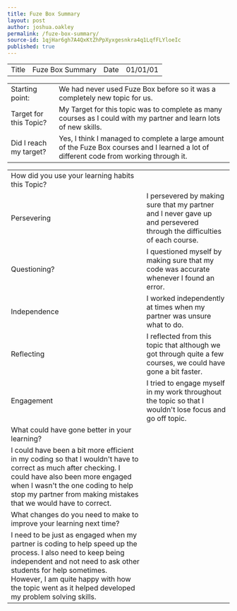 ```yaml
---
title: Fuze Box Summary
layout: post
author: joshua.oakley
permalink: /fuze-box-summary/
source-id: 1qjHar6gh7A4QxKtZhPpXyxgesnkra4q1LqfFLYloeIc
published: true
---
```

<table>
  <tr>
    <td>Title</td>
    <td>Fuze Box Summary</td>
    <td>Date</td>
    <td>01/01/01</td>
  </tr>
</table>


<table>
  <tr>
    <td>Starting point:</td>
    <td>We had never used Fuze Box before so it was a completely new topic for us.</td>
  </tr>
  <tr>
    <td>Target for this Topic?</td>
    <td>My Target for this topic was to complete as many courses as I could with my partner and learn lots of new skills.</td>
  </tr>
  <tr>
    <td>Did I reach my target? </td>
    <td>Yes, I think I managed to complete a large amount of the Fuze Box courses and I learned a lot of different code from working through it.</td>
  </tr>
</table>


<table>
  <tr>
    <td>How did you use your learning habits this Topic?</td>
    <td></td>
  </tr>
  <tr>
    <td>Persevering</td>
    <td>I persevered by making sure that my partner and I never gave up and persevered through the difficulties of each course.</td>
  </tr>
  <tr>
    <td>Questioning?</td>
    <td>I questioned myself by making sure that my code was accurate whenever I found an error.</td>
  </tr>
  <tr>
    <td>Independence</td>
    <td>I worked independently at times when my partner was unsure what to do. </td>
  </tr>
  <tr>
    <td>Reflecting</td>
    <td>I reflected from this topic that although we got through quite a few courses, we could have gone a bit faster.</td>
  </tr>
  <tr>
    <td>Engagement</td>
    <td>I tried to engage myself in my work throughout the topic so that I wouldn't lose focus and go off topic.</td>
  </tr>
  <tr>
    <td>What could have gone better in your learning?</td>
    <td></td>
  </tr>
  <tr>
    <td>I could have been a bit more efficient in my coding so that I wouldn't have to correct as much after checking. I could have also been more engaged when I wasn't the one coding to help stop my partner from making mistakes that we would have to correct.</td>
    <td></td>
  </tr>
  <tr>
    <td>What changes do you need to make to improve your learning next time?</td>
    <td></td>
  </tr>
  <tr>
    <td>I need to be just as engaged when my partner is coding to help speed up the process. I also need to keep being independent and not need to ask other students for help sometimes. However, I am quite happy with how the topic went as it helped developed my problem solving skills.</td>
    <td></td>
  </tr>
</table>


